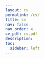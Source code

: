 ```yaml
---
layout: cv
permalink: /cv/
title: cv
nav: false
nav_order: 4
cv_pdf: cv.pdf
description: 
toc:
  sidebar: left
---
```

